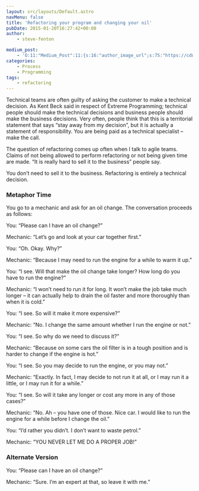 ```yaml
---
layout: src/layouts/Default.astro
navMenu: false
title: 'Refactoring your program and changing your oil'
pubDate: 2015-01-20T16:27:42+00:00
author:
    - steve-fenton

medium_post:
    - 'O:11:"Medium_Post":11:{s:16:"author_image_url";s:75:"https://cdn-images-1.medium.com/fit/c/400/400/1*eXkhfEuF41g5W_xnc_ydLA.jpeg";s:10:"author_url";s:38:"https://medium.com/@steve.fenton.co.uk";s:11:"byline_name";N;s:12:"byline_email";N;s:10:"cross_link";s:3:"yes";s:2:"id";s:12:"3910dbb3e6e3";s:21:"follower_notification";s:3:"yes";s:7:"license";s:19:"all-rights-reserved";s:14:"publication_id";s:2:"-1";s:6:"status";s:5:"draft";s:3:"url";s:51:"https://medium.com/@steve.fenton.co.uk/3910dbb3e6e3";}'
categories:
    - Process
    - Programming
tags:
    - refactoring
---
```


Technical teams are often guilty of asking the customer to make a technical decision. As Kent Beck said in respect of Extreme Programming; technical people should make the technical decisions and business people should make the business decisions. Very often, people think that this is a territorial statement that says “stay away from my decision”, but it is actually a statement of responsibility. You are being paid as a technical specialist – make the call.

The question of refactoring comes up often when I talk to agile teams. Claims of not being allowed to perform refactoring or not being given time are made. “It is really hard to sell it to the business” people say.

You don’t need to sell it to the business. Refactoring is entirely a technical decision.

### Metaphor Time

You go to a mechanic and ask for an oil change. The conversation proceeds as follows:

You: “Please can I have an oil change?”

Mechanic: “Let’s go and look at your car together first.”

You: “Oh. Okay. Why?”

Mechanic: “Because I may need to run the engine for a while to warm it up.”

You: “I see. Will that make the oil change take longer? How long do you have to run the engine?”

Mechanic: “I won’t need to run it for long. It won’t make the job take much longer – it can actually help to drain the oil faster and more thoroughly than when it is cold.”

You: “I see. So will it make it more expensive?”

Mechanic: “No. I change the same amount whether I run the engine or not.”

You: “I see. So why do we need to discuss it?”

Mechanic: “Because on some cars the oil filter is in a tough position and is harder to change if the engine is hot.”

You: “I see. So you may decide to run the engine, or you may not.”

Mechanic: “Exactly. In fact, I may decide to not run it at all, or I may run it a little, or I may run it for a while.”

You: “I see. So will it take any longer or cost any more in any of those cases?”

Mechanic: “No. Ah – you have one of those. Nice car. I would like to run the engine for a while before I change the oil.”

You: “I’d rather you didn’t. I don’t want to waste petrol.”

Mechanic: “YOU NEVER LET ME DO A PROPER JOB!”

### Alternate Version

You: “Please can I have an oil change?”

Mechanic: “Sure. I’m an expert at that, so leave it with me.”
